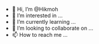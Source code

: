 - 👋 Hi, I’m @Hikmoh
- 👀 I’m interested in ...
- 🌱 I’m currently learning ...
- 💞️ I’m looking to collaborate on ...
- 📫 How to reach me ...

<!---
Hikmoh/Hikmoh is a ✨ special ✨ repository because its `README.md` (this file) appears on your GitHub profile.
You can click the Preview link to take a look at your changes.
--->
